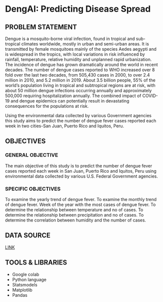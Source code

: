 # DengAI: Predicting Disease Spread
## PROBLEM STATEMENT
Dengue is a mosquito-borne viral infection, found in tropical and sub-tropical climates worldwide, mostly in urban and semi-urban areas. It  is transmitted by female mosquitoes mainly of the species Aedes aegypti and  is widespread in the tropics, with local variations in risk influenced by rainfall, temperature, relative humidity and unplanned rapid urbanization. 
The incidence of dengue has grown dramatically around the world in recent decades. The number of dengue cases reported to WHO increased over 8 fold over the last two decades, from 505,430 cases in 2000, to over 2.4 million in 2010, and 5.2 million in 2019. About 3.5 billion people, 55% of the world’s population living in tropical and subtropical regions are at risk, with about 50 million dengue infections occurring annually and approximately 500,000 requiring hospitalization annually. The combined impact of  COVID-19 and dengue epidemics can potentially result in devastating consequences for the populations at risk.

Using the environmental data collected by various Government agencies this study aims  to predict the number of dengue fever cases reported each week in two cities-San Juan, Puerto Rico and Iquitos, Peru. 

 ## OBJECTIVES
### GENERAL OBJECTIVE
The main objective of this study is to predict the number of dengue fever cases reported each week in San Juan, Puerto Rico and Iquitos, Peru using environmental data collected by various U.S. Federal Government agencies.
### SPECIFIC OBJECTIVES

To examine the yearly trend of dengue fever.
To examine the monthly trend of dengue fever.
Week of the year with the most cases of dengue fever.
To determine the relationship between temperature and no of cases.
To determine the relationship between precipitation and no of cases.
To determine the correlation between humidity and the number of cases.
## DATA SOURCE
[LINK](https://drive.google.com/drive/folders/1BvVZh2aZojT1hINKTzsLAAoqiCZnM2gC)

 ## TOOLS & LIBRARIES
 * Google colab
 * Python language
 * Statsmodels
 * Matplotlib
 * Pandas
